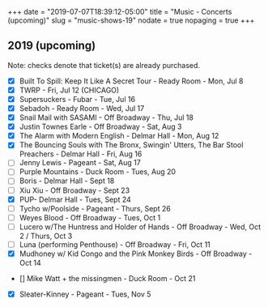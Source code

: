 +++
date = "2019-07-07T18:39:12-05:00"
title = "Music - Concerts (upcoming)"
slug = "music-shows-19"
nodate = true
nopaging = true
+++

## 2019 (upcoming)

Note: checks denote that ticket(s) are already purchased.

- [x] Built To Spill: Keep It Like A Secret Tour - Ready Room - Mon, Jul 8
- [x] TWRP - Fri, Jul 12 (CHICAGO)
- [x] Supersuckers - Fubar - Tue, Jul 16
- [x] Sebadoh - Ready Room - Wed, Jul 17
- [x] Snail Mail with SASAMI - Off Broadway - Thu, Jul 18
- [x] Justin Townes Earle - Off Broadway - Sat, Aug 3 
- [x] The Alarm with Modern English - Delmar Hall - Mon, Aug 12
- [x] The Bouncing Souls with The Bronx, Swingin' Utters, The Bar Stool Preachers - Delmar Hall - Fri, Aug 16
- [ ] Jenny Lewis - Pageant - Sat, Aug 17
- [ ] Purple Mountains - Duck Room - Tues, Aug 20
- [ ] Boris - Delmar Hall - Sept 18
- [ ] Xiu Xiu - Off Broadway - Sept 23
- [x] PUP- Delmar Hall - Tues, Sept 24
- [ ] Tycho w/Poolside - Pageant - Thurs, Sept 26
- [ ] Weyes Blood - Off Broadway - Tues, Oct 1
- [ ] Lucero w/The Huntress and Holder of Hands - Off Broadway - Wed, Oct 2 / Thurs, Oct 3
- [ ] Luna (performing Penthouse) - Off Broadway - Fri, Oct 11 
- [x] Mudhoney w/ Kid Congo and the Pink Monkey Birds - Off Broadway - Oct 14
- [] Mike Watt + the missingmen - Duck Room - Oct 21
- [x] Sleater-Kinney - Pageant - Tues, Nov 5
